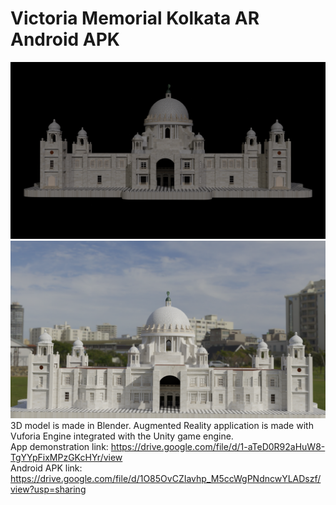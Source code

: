 # Victoria Memorial Kolkata AR Android APK

![Victoria Memorial Kolkata](https://github.com/lbuturovic/Victoria_Memorial_Kolkata/blob/main/Renders/render1.png) <br>
![Victoria Memorial Kolkata](https://github.com/lbuturovic/Victoria_Memorial_Kolkata/blob/main/Renders/render5.png)
3D model is made in Blender. Augmented Reality application is made with Vuforia Engine integrated with the Unity game engine. <br>
App demonstration link: https://drive.google.com/file/d/1-aTeD0R92aHuW8-TgYYpFixMPzGKcHYr/view <br>
Android APK link: https://drive.google.com/file/d/1O85OvCZIavhp_M5ccWgPNdncwYLADszf/view?usp=sharing
